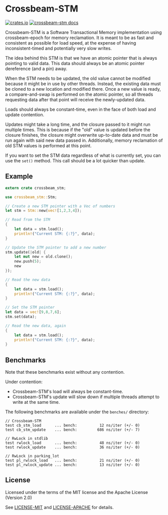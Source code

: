 # Crossbeam-STM

[![crates.io](https://img.shields.io/crates/v/crossbeam-stm.svg)](https://crates.io/crates/crossbeam-stm)
[![crossbeam-stm docs](https://docs.rs/crossbeam-stm/badge.svg)](https://docs.rs/crossbeam-stm)

Crossbeam-STM is a Software Transactional Memory implementation using crossbeam-epoch for memory reclamation.
It is meant to be as fast and consistent as possible for load speed, at the expense of having
inconsistent-timed and potentially very slow writes.

The idea behind this STM is that we have an atomic pointer that is always pointing to valid data.
This data should always be an atomic pointer dereference (and a pin) away.

When the STM needs to be updated, the old value cannot be modified because it might be in use by other
threads. Instead, the existing data must be cloned to a new location and modified there. Once a new value
is ready, a compare-and-swap is performed on the atomic pointer, so all threads requesting data after
that point will receive the newly-updated data.

Loads should always be constant-time, even in the face of both load and update contention.

Updates might take a long time, and the closure passed to it might run multiple times. This is because
if the "old" value is updated before the closure finishes, the closure might overwrite up-to-date data
and must be run again with said new data passed in. Additionally, memory reclamation of old STM values
is performed at this point.

If you want to set the STM data regardless of what is currently set, you can use the `set()` method.
This call should be a lot quicker than update.

## Example

```rust
extern crate crossbeam_stm;

use crossbeam_stm::Stm;

// Create a new STM pointer with a Vec of numbers
let stm = Stm::new(vec![1,2,3,4]);

// Read from the STM
{
    let data = stm.load();
    println!("Current STM: {:?}", data);
}

// Update the STM pointer to add a new number
stm.update(|old| {
    let mut new = old.clone();
    new.push(5);
    new
});

// Read the new data
{
    let data = stm.load();
    println!("Current STM: {:?}", data);
}

// Set the STM pointer
let data = vec![9,8,7,6];
stm.set(data);

// Read the new data, again
{
    let data = stm.load();
    println!("Current STM: {:?}", data);
}
```

## Benchmarks

Note that these benchmarks exist without any contention.

Under contention: 
- Crossbeam-STM's load will always be constant-time.
- Crossbeam-STM's update will slow down if multiple threads attempt to write at the same time.

The following benchmarks are available under the `benches/` directory:

```
// Crossbeam-STM
test cb_stm_load      ... bench:          12 ns/iter (+/- 0)
test cb_stm_update    ... bench:         686 ns/iter (+/- 7)

// RwLock in stdlib
test rwlock_load      ... bench:          48 ns/iter (+/- 0)
test rwlock_update    ... bench:          36 ns/iter (+/- 0)

// RwLock in parking_lot
test pl_rwlock_load   ... bench:          21 ns/iter (+/- 0)
test pl_rwlock_update ... bench:          13 ns/iter (+/- 0)
```

## License

Licensed under the terms of the MIT license and the Apache License (Version 2.0)

See [LICENSE-MIT](LICENSE-MIT) and [LICENSE-APACHE](LICENSE-APACHE) for details.
